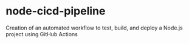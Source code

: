 # node-cicd-pipeline
Creation of an automated workflow to test, build, and deploy a Node.js project using GitHub Actions
